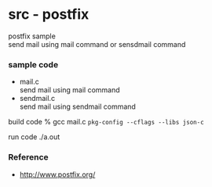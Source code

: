 src - postfix
===============

postfix sample <br/>
send mail using mail command or sensdmail command <br/>

### sample code
- mail.c <br/>
send mail using mail command <br/>
- sendmail.c <br/>
send mail using sendmail command <br/>

build code
% gcc mail.c `pkg-config --cflags --libs json-c`

run code
./a.out

### Reference <br/>
- http://www.postfix.org/

